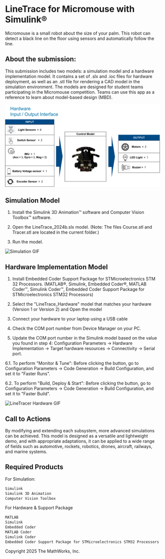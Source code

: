 # LineTrace for Micromouse with Simulink&reg;

Micromouse is a small robot about the size of your palm.
This robot can detect a black line on the floor using sensors and automatically follow the line.


## About the submission:

This submission includes two models: a simulation model and a hardware implementation model. It contains a set of .slx and .ioc files for hardware deployment, as well as an .stl file for rendering a CAD model in the simulation environment. The models are designed for student teams participating in the Micromouse competition. Teams can use this app as a reference to learn about model-based design (MBD).

![LineTracer Pic png](https://github.com/mathworks/Line-Trace-for-Micromouse/blob/main/ImageForGit/Pic.png)

## Simulation Model

1. Install the Simulink 3D Animation&trade; software and Computer Vision Toolbox&trade; software.

2. Open the LineTrace_2024b.slx model.
(Note: The files Course.stl and Tracer.stl are located in the current folder.)

3. Run the model.

![Simulation GIF](https://github.com/mathworks/Line-Trace-for-Micromouse/blob/main/ImageForGit/Simulation_Gif.gif)

## Hardware Implementation Model

1. Install Embedded Coder Support Package for STMicroelectronics STM 32 Processors.
	(MATLAB&reg;, Simulink, Embedded Coder&reg;, MATLAB Coder&trade;, Simulink Coder&trade;, Embedded Coder Support Package for STMicroelectronics STM32 Processors)
2. Select the "LineTrace_Hardware" model that matches your hardware (Version 1 or Version 2) and Open the model

3. Connect your hardware to your laptop using a USB cable

4. Check the COM port number from Device Manager on your PC.

5. Update the COM port number in the Simulink model based on the value you found in step 4:
Configuration Parameters → Hardware Implementation → Target hardware resources → Connectivity → Serial port.

6.1. To perform "Monitor & Tune":
Before clicking the button, go to
Configuration Parameters → Code Generation → Build Configuration,
and set it to "Faster Runs".

6.2. To perform "Build, Deploy & Start":
Before clicking the button, go to
Configuration Parameters → Code Generation → Build Configuration,
and set it to "Faster Build".

![LineTracer Hardware GIF](https://github.com/mathworks/Line-Trace-for-Micromouse/blob/main/ImageForGit/Hardware_Git.gif)

## Call to Actions
By modifying and extending each subsystem, more advanced simulations can be achieved. This model is designed as a versatile and lightweight demo, and with appropriate adaptations, it can be applied to a wide range of fields such as automotive, rockets, robotics, drones, aircraft, railways, and marine systems.

## Required Products

For Simulation:

	Simulink
	Simulink 3D Animation
	Computer Vision Toolbox

For Hardware & Support Package

	MATLAB
	Simulink
	Embedded Coder
	MATLAB Coder
	Simulink Coder
	Embedded Coder Support Package for STMicroelectronics STM32 Processors

Copyright 2025 The MathWorks, Inc.
